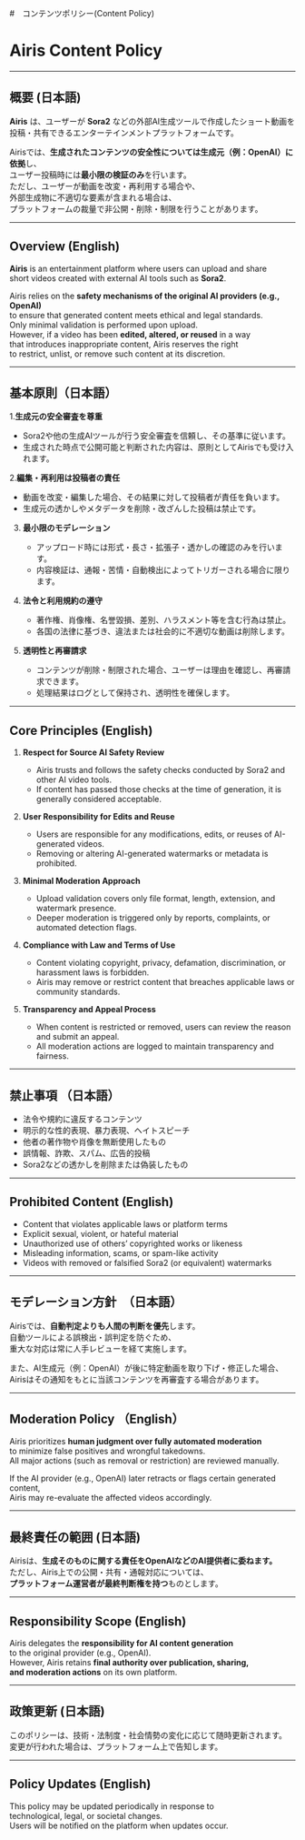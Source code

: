 #　コンテンツポリシー(Content Policy)
#  Airis Content Policy

---

## 概要 (日本語)

**Airis** は、ユーザーが **Sora2** などの外部AI生成ツールで作成したショート動画を  
投稿・共有できるエンターテインメントプラットフォームです。

Airisでは、**生成されたコンテンツの安全性については生成元（例：OpenAI）に依拠**し、  
ユーザー投稿時には**最小限の検証のみ**を行います。  
ただし、ユーザーが動画を改変・再利用する場合や、  
外部生成物に不適切な要素が含まれる場合は、  
プラットフォームの裁量で非公開・削除・制限を行うことがあります。

---

## Overview (English)

**Airis** is an entertainment platform where users can upload and share  
short videos created with external AI tools such as **Sora2**.

Airis relies on the **safety mechanisms of the original AI providers (e.g., OpenAI)**  
to ensure that generated content meets ethical and legal standards.  
Only minimal validation is performed upon upload.  
However, if a video has been **edited, altered, or reused** in a way  
that introduces inappropriate content, Airis reserves the right  
to restrict, unlist, or remove such content at its discretion.

---

## 基本原則（日本語）
1.**生成元の安全審査を尊重**
   - Sora2や他の生成AIツールが行う安全審査を信頼し、その基準に従います。  
   - 生成された時点で公開可能と判断された内容は、原則としてAirisでも受け入れます。
   
2.**編集・再利用は投稿者の責任**
   - 動画を改変・編集した場合、その結果に対して投稿者が責任を負います。  
   - 生成元の透かしやメタデータを削除・改ざんした投稿は禁止です。

3. **最小限のモデレーション**  
   - アップロード時には形式・長さ・拡張子・透かしの確認のみを行います。  
   - 内容検証は、通報・苦情・自動検出によってトリガーされる場合に限ります。

4. **法令と利用規約の遵守**  
   - 著作権、肖像権、名誉毀損、差別、ハラスメント等を含む行為は禁止。  
   - 各国の法律に基づき、違法または社会的に不適切な動画は削除します。

5. **透明性と再審請求**  
   - コンテンツが削除・制限された場合、ユーザーは理由を確認し、再審請求できます。  
   - 処理結果はログとして保持され、透明性を確保します。

---

## Core Principles (English)

1. **Respect for Source AI Safety Review**  
   - Airis trusts and follows the safety checks conducted by Sora2 and other AI video tools.  
   - If content has passed those checks at the time of generation, it is generally considered acceptable.

2. **User Responsibility for Edits and Reuse**  
   - Users are responsible for any modifications, edits, or reuses of AI-generated videos.  
   - Removing or altering AI-generated watermarks or metadata is prohibited.

3. **Minimal Moderation Approach**  
   - Upload validation covers only file format, length, extension, and watermark presence.  
   - Deeper moderation is triggered only by reports, complaints, or automated detection flags.

4. **Compliance with Law and Terms of Use**  
   - Content violating copyright, privacy, defamation, discrimination, or harassment laws is forbidden.  
   - Airis may remove or restrict content that breaches applicable laws or community standards.

5. **Transparency and Appeal Process**  
   - When content is restricted or removed, users can review the reason and submit an appeal.  
   - All moderation actions are logged to maintain transparency and fairness.

---

## 禁止事項 （日本語）

- 法令や規約に違反するコンテンツ  
- 明示的な性的表現、暴力表現、ヘイトスピーチ  
- 他者の著作物や肖像を無断使用したもの  
- 誤情報、詐欺、スパム、広告的投稿  
- Sora2などの透かしを削除または偽装したもの

---

## Prohibited Content (English)

- Content that violates applicable laws or platform terms  
- Explicit sexual, violent, or hateful material  
- Unauthorized use of others’ copyrighted works or likeness  
- Misleading information, scams, or spam-like activity  
- Videos with removed or falsified Sora2 (or equivalent) watermarks

---

## モデレーション方針　（日本語）

Airisでは、**自動判定よりも人間の判断を優先**します。  
自動ツールによる誤検出・誤判定を防ぐため、  
重大な対応は常に人手レビューを経て実施します。

また、AI生成元（例：OpenAI）が後に特定動画を取り下げ・修正した場合、  
Airisはその通知をもとに当該コンテンツを再審査する場合があります。

---

## Moderation Policy （English）

Airis prioritizes **human judgment over fully automated moderation**  
to minimize false positives and wrongful takedowns.  
All major actions (such as removal or restriction) are reviewed manually.

If the AI provider (e.g., OpenAI) later retracts or flags certain generated content,  
Airis may re-evaluate the affected videos accordingly.

---

## 最終責任の範囲 (日本語)

Airisは、**生成そのものに関する責任をOpenAIなどのAI提供者に委ねます。**  
ただし、Airis上での公開・共有・通報対応については、  
**プラットフォーム運営者が最終判断権を持つ**ものとします。

---

## Responsibility Scope (English)

Airis delegates the **responsibility for AI content generation**  
to the original provider (e.g., OpenAI).  
However, Airis retains **final authority over publication, sharing,  
and moderation actions** on its own platform.

---

## 政策更新 (日本語)

このポリシーは、技術・法制度・社会情勢の変化に応じて随時更新されます。  
変更が行われた場合は、プラットフォーム上で告知します。

---

## Policy Updates (English)

This policy may be updated periodically in response to  
technological, legal, or societal changes.  
Users will be notified on the platform when updates occur.
